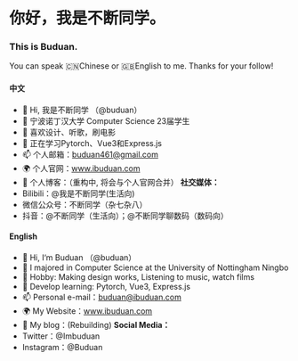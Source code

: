 # 你好，我是不断同学。
### This is Buduan.  
You can speak 🇨🇳Chinese or 🇬🇧English to me.
Thanks for your follow!

#### 中文  
- 👋 Hi, 我是不断同学 （@buduan）
- 🏫 宁波诺丁汉大学 Computer Science 23届学生
- 👀 喜欢设计、听歌，刷电影  
- 🌱 正在学习Pytorch、Vue3和Express.js
- 📫 个人邮箱：buduan461@gmail.com
- 🌍 个人官网：www.ibuduan.com
- 📃 个人博客：（重构中, 将会与个人官网合并）
**社交媒体：**  
- Bilibili：@我是不断同学(生活向)
- 微信公众号：不断同学（杂七杂八）
- 抖音：@不断同学（生活向）；@不断同学聊数码（数码向）


#### English  
- 👋 Hi, I‘m Buduan （@buduan）
- 🏫 I majored in Computer Science at the University of Nottingham Ningbo
- 👀 Hobby: Making design works, Listening to music, watch films
- 🌱 Develop learning: Pytorch, Vue3, Express.js
- 📫 Personal e-mail：buduan@ibuduan.com  
- 🌍 My Website：www.ibuduan.com  
- 📄 My blog：(Rebuilding)
**Social Media：**  
- Twitter：@Imbuduan
- Instagram：@Buduan




<!---
buduan/buduan is a ✨ special ✨ repository because its `README.md` (this file) appears on your GitHub profile.
You can click the Preview link to take a look at your changes.
--->
